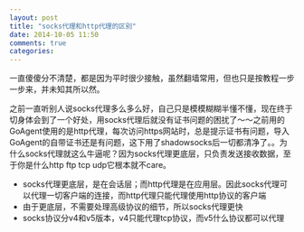```yaml
---
layout: post
title: "socks代理和http代理的区别"
date: 2014-10-05 11:50
comments: true
categories: 
---
```


一直傻傻分不清楚，都是因为平时很少接触，虽然翻墙常用，但也只是按教程一步一步来，并未知其所以然。

之前一直听别人说socks代理多么多么好，自己只是模模糊糊半懂不懂，现在终于切身体会到了一个好处，用socks代理后就没有证书问题的困扰了～～之前用的GoAgent使用的是http代理，每次访问https网站时，总是提示证书有问题，导入GoAgent的自带证书还是有问题，这下用了shadowsocks后一切都清净了。。为什么socks代理就这么牛逼呢？因为socks代理更底层，只负责发送接收数据，至于你是什么http ftp tcp udp它根本就不care。

- socks代理更底层，是在会话层；而http代理是在应用层。因此socks代理可以代理一切客户端的连接，而http代理只能代理使用http协议的客户端
- 由于更底层，不需要处理高级协议的细节，所以socks代理更快
- socks协议分v4和v5版本，v4只能代理tcp协议，而v5什么协议都可以代理 

